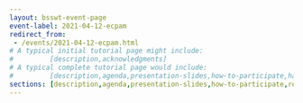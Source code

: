 ```yaml
---
layout: bsswt-event-page
event-label: 2021-04-12-ecpam
redirect_from:
 - /events/2021-04-12-ecpam.html
# A typical initial tutorial page might include:
#         [description,acknowledgments]
# A typical complete tutorial page would include: 
#         [description,agenda,presentation-slides,how-to-participate,hands-on-exercises,stay-in-touch,resources-from-presentations,requested-citation,acknowledgments]
sections: [description,agenda,presentation-slides,how-to-participate,related-ecpam-events,stay-in-touch,resources-from-presentations,requested-citation,acknowledgments]
---
```

